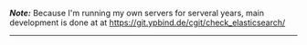 **_Note:_** Because I'm running my own servers for serveral years, main development is done at at https://git.ypbind.de/cgit/check_elasticsearch/

----

